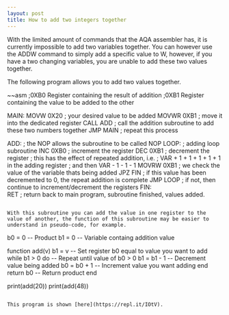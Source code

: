 ```yaml
---
layout: post
title: How to add two integers together
---
```

With the limited amount of commands that the AQA assembler has, it is currently impossible to add two variables together. You can however use the ADDW command to simply add a specific value to W, however, if you have a two changing variables, you are unable to add these two values together.

The following program allows you to add two values together.

~~asm
;0XB0  Register containing the result of addition
;0XB1  Register containing the value to be added to the other

MAIN:
 MOVW 0X20    ; your desired value to be added
 MOVWR 0XB1   ; move it into the dedicated register
 CALL ADD     ; call the addition subroutine to add these two numbers together
 JMP MAIN     ; repeat this process

ADD:          ; the NOP allows the subroutine to be called
 NOP
 LOOP:        ; adding loop subroutine
  INC 0XB0    ; increment the register
  DEC 0XB1    ; decrement the register
              ; this has the effect of repeated addition, i.e.
              ; VAR + 1 + 1 + 1 + 1 + 1 in the adding register
              ; and then VAR - 1 - 1 - 1
  MOVRW 0XB1  ; we check the value of the variable thats being added
  JPZ FIN     ; if this value has been decremented to 0, the repeat addition is complete
  JMP LOOP    ; if not, then continue to increment/decrement the registers
 FIN:        
  RET         ; return back to main program, subroutine finished, values added.
 ~~~

With this subroutine you can add the value in one register to the value of another, the function of this subroutine may be easier to understand in pseudo-code, for example.

~~~
b0 = 0 -- Product
b1 = 0 -- Variable containg addition value

function add(v)
  b1 = v -- Set register b0 equal to value you want to add
  while b1 > 0 do -- Repeat until value of b0 > 0 
   b1 = b1 - 1 -- Decrement value being added
   b0 = b0 + 1 -- Increment value you want adding
  end
  return b0 -- Return product
end

print(add(20))
print(add(48))
~~~

This program is shown [here](https://repl.it/IOtV).
